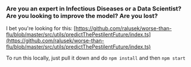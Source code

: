 ### Are you an expert in Infectious Diseases or a Data Scientist? Are you looking to improve the model? Are you lost?

I bet you're looking for this:
[https://github.com/ralusek/worse-than-flu/blob/master/src/utils/predictThePestilentFuture/index.ts](https://github.com/ralusek/worse-than-flu/blob/master/src/utils/predictThePestilentFuture/index.ts)

To run this locally, just pull it down and do `npm install` and then `npm start`
